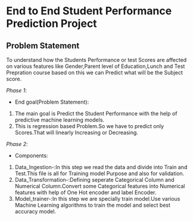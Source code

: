 # End to End Student Performance Prediction Project
## Problem Statement
 To understand how the Students Performance or test Scores are affected on various features like Gender,Parent level of Education,Lunch and Test Prepration course based on this we can Predict what will be the Subject score.
 
*Phase 1*:
- End goal(Problem Statement):
  
1. The main goal is Predict the Student Performance with the help of predictive machine learning models.
2. This is regression based Problem.So we have to predict only Scores.That will linearly Increasing or Decreasing.

*Phase 2*:
- Components:
1. Data_Ingestion-:In this step we read the data and divide into Train and Test.This file is all for Training model Purpose and also for validation.
2. Data_Transformation-:Defining seperate Categorical Column and Numerical Column.Convert some Categorical features into Numerical features with help of One Hot encoder and label Encoder.
3. Model_trainer-:In this step we are specially train model.Use various Machine Learning algorithms to train the model and select best accuracy model.
